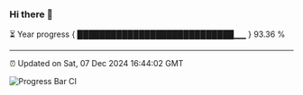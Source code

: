 ### Hi there 👋

⏳ Year progress { ████████████████████████████▁▁ } 93.36 %

---

⏰ Updated on Sat, 07 Dec 2024 16:44:02 GMT

![Progress Bar CI](https://github.com/IshwaranRudhara/GIT-ACTION/workflows/Progress%20Bar%20CI/badge.svg)
